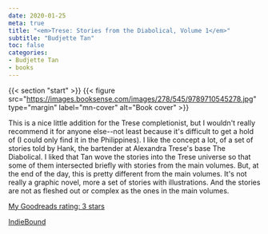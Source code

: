 ```yaml
---
date: 2020-01-25
meta: true
title: "<em>Trese: Stories from the Diabolical, Volume 1</em>"
subtitle: "Budjette Tan"
toc: false
categories:
- Budjette Tan
- books
---
```


{{< section "start" >}}
{{< figure src="https://images.booksense.com/images/278/545/9789710545278.jpg" type="margin" label="mn-cover" alt="Book cover" >}}

This is a nice little addition for the Trese completionist, but I wouldn't really recommend it for anyone else--not least because it's difficult to get a hold of (I could only find it in the Philippines). I like the concept a lot, of a set of stories told by Hank, the bartender at Alexandra Trese's base The Diabolical. I liked that Tan wove the stories into the Trese universe so that some of them intersected briefly with stories from the main volumes. But, at the end of the day, this is pretty different from the main volumes. It's not really a graphic novel, more a set of stories with illustrations. And the stories are not as fleshed out or complex as the ones in the main volumes.

[My Goodreads rating: 3 stars](https://www.goodreads.com/review/show/3128387793)  

[IndieBound](https://www.indiebound.org/book/9789710545278)
